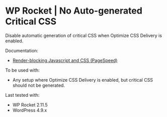 # WP Rocket | No Auto-generated Critical CSS

Disable automatic generation of critical CSS when Optimize CSS Delivery is enabled.

Documentation:
* [Render-blocking Javascript and CSS (PageSpeed)](http://docs.wp-rocket.me/article/108-render-blocking-javascript-and-css-pagespeed)

To be used with:
* Any setup where Optimize CSS Delivery is enabled, but critical CSS should not be generated.

Last tested with:
* WP Rocket 2.11.5
* WordPress 4.9.x
